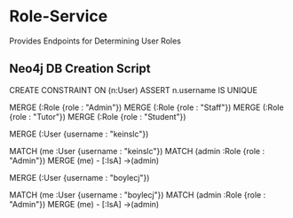 # Role-Service
Provides Endpoints for Determining User Roles

## Neo4j DB Creation Script

CREATE CONSTRAINT ON (n:User) ASSERT n.username IS UNIQUE

MERGE (:Role {role : "Admin"})
MERGE (:Role {role : "Staff"})
MERGE (:Role {role : "Tutor"})
MERGE (:Role {role : "Student"})

MERGE (:User {username : "keinslc"})

MATCH (me :User {username : "keinslc"})
MATCH (admin :Role {role : "Admin"})
MERGE (me) - [:IsA] ->(admin)

MERGE (:User {username : "boylecj"})

MATCH (me :User {username : "boylecj"})
MATCH (admin :Role {role : "Admin"})
MERGE (me) - [:IsA] ->(admin)
